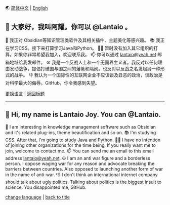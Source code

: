 <a id="语言" />

🌏 [简体中文](#简体中文) | [English](#英文)

<a id="简体中文" />

## 👋 大家好，我叫阿耀。你可以 @Lantaio 。
🧐 我正对 Obsidian等知识管理类软件及其相关插件、主题美化等感兴趣。
📚 我正在学习CSS。接下来打算学习Java和Python。
🙋‍♂️ 暂时没有加入其它组织的打算。如果你非常希望我加入，欢迎联系我。
📫 你可以通过 lantaio@yeah.net 邮箱地址给我发邮件。
☮ 我是一个反战人士和一个无国界主义者。我反对以任何理由发动战争，提倡打破国与国之间的藩篱和隔阂。也反对以反战之名发起另一种形式的战争。
👎 我认为一个国际性的互联网企业不应该谈及丑恶的政治，谈政治是对科学最大的侮辱。GitHub，你令我感到失望。

[更换语言](#语言) | [返回标题](#简体中文)

---

<a id="英文" />

## 👋 Hi, my name is Lantaio Joy. You can @Lantaio.
🧐 I am interesting in knowledge management software such as Obsidian and it's related plug-ins, theme beautification and so on.
📚 I'm studying CSS. After that, I'm going to study Java and Python.
🙋‍♂️ I have no intention of joining other organizations for the time being. If you really want me to join, welcome to contact me.
📫 You can send me an email to this email address lantaio@yeah.net.
☮ I am an anti war figure and a borderless person. I oppose waging war for any reason and advocate breaking the barriers between countries. Also opposed to launching another form of war in the name of anti-war.
👎 I don't think an international internet company should talk about ugly politics. Talking about politics is the biggest insult to science. You disappointed me, GitHub.

[change language](#语言) | [back to title](#英文)
